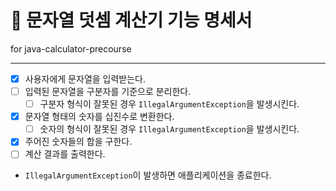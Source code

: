 # 🔢 문자열 덧셈 계산기 기능 명세서
for java-calculator-precourse

---

- [X] 사용자에게 문자열을 입력받는다.
- [ ] 입력된 문자열을 구분자를 기준으로 분리한다.
  - [ ] 구분자 형식이 잘못된 경우 `IllegalArgumentException`을 발생시킨다.
- [X] 문자열 형태의 숫자를 십진수로 변환한다.
  - [ ] 숫자의 형식이 잘못된 경우 `IllegalArgumentException`을 발생시킨다.
- [X] 주어진 숫자들의 합을 구한다.
- [ ] 계산 결과를 출력한다.
- `IllegalArgumentException`이 발생하면 애플리케이션을 종료한다.